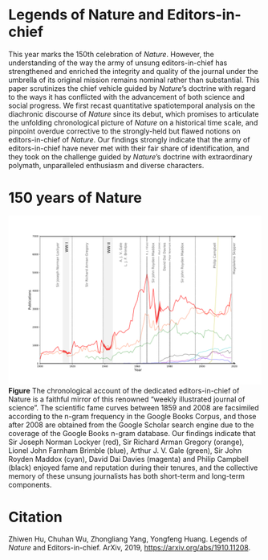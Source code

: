 # Legends of Nature and Editors-in-chief
This year marks the 150th celebration of _Nature_. However, the understanding of the way the army of unsung editors-in-chief has strengthened and enriched the integrity and quality of the journal under the umbrella of its original mission remains nominal rather than substantial. This paper scrutinizes the chief vehicle guided by _Nature_’s doctrine with regard to the ways it has conflicted with the advancement of both science and social progress. We first recast quantitative spatiotemporal analysis on the diachronic discourse of _Nature_ since its debut, which promises to articulate the unfolding chronological picture of _Nature_ on a historical time scale, and pinpoint overdue corrective to the strongly-held but flawed notions on editors-in-chief of _Nature_. Our findings strongly indicate that the army of editors-in-chief have never met with their fair share of identification, and they took on the challenge guided by _Nature_’s doctrine with extraordinary polymath, unparalleled enthusiasm and diverse characters.
# 150 years of Nature
![image](Fig.4.svg)
**Figure** The chronological account of the dedicated editors-in-chief of Nature is a faithful mirror of this renowned “weekly illustrated journal of science”. The scientific fame curves between 1859 and 2008 are facsimiled according to the n-gram frequency in the Google Books Corpus, and those after 2008 are obtained from the Google Scholar search engine due to the coverage of the Google Books n-gram database. Our findings indicate that Sir Joseph Norman Lockyer (red), Sir Richard Arman Gregory (orange), Lionel John Farnham Brimble (blue), Arthur J. V. Gale (green), Sir John Royden Maddox (cyan), David Dai Davies (magenta) and Philip Campbell (black) enjoyed fame and reputation during their tenures, and the collective memory of these unsung journalists has both short-term and long-term components.
# Citation
Zhiwen Hu, Chuhan Wu, Zhongliang Yang, Yongfeng Huang. Legends of _Nature_ and Editors-in-chief. ArXiv, 2019, https://arxiv.org/abs/1910.11208. 
